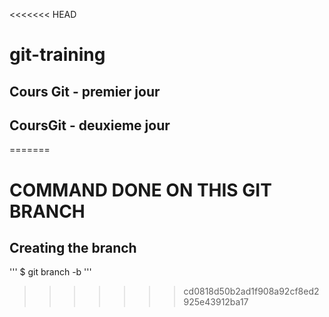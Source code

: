 <<<<<<< HEAD
# git-training

## Cours Git - premier jour

## CoursGit - deuxieme jour
=======
# COMMAND DONE ON THIS GIT BRANCH

## Creating the  branch 
'''
$ git branch -b <branch-name>
'''
>>>>>>> cd0818d50b2ad1f908a92cf8ed2925e43912ba17
